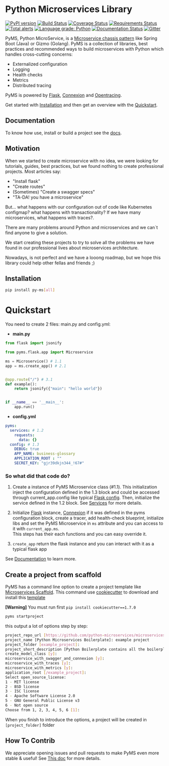 # Python Microservices Library

[![PyPI version](https://badge.fury.io/py/py-ms.svg)](https://badge.fury.io/py/py-ms)
[![Build Status](https://travis-ci.org/python-microservices/pyms.svg?branch=master)](https://travis-ci.org/python-microservices/pyms)
[![Coverage Status](https://coveralls.io/repos/github/python-microservices/pyms/badge.svg?branch=master)](https://coveralls.io/github/python-microservices/pyms?branch=master)
[![Requirements Status](https://requires.io/github/python-microservices/pyms/requirements.svg?branch=master)](https://requires.io/github/python-microservices/pyms/requirements/?branch=master)
[![Total alerts](https://img.shields.io/lgtm/alerts/g/python-microservices/pyms.svg?logo=lgtm&logoWidth=18)](https://lgtm.com/projects/g/python-microservices/pyms/alerts/)
[![Language grade: Python](https://img.shields.io/lgtm/grade/python/g/python-microservices/pyms.svg?logo=lgtm&logoWidth=18)](https://lgtm.com/projects/g/python-microservices/pyms/context:python)
[![Documentation Status](https://readthedocs.org/projects/py-ms/badge/?version=latest)](https://py-ms.readthedocs.io/en/latest/?badge=latest)
[![Gitter](https://img.shields.io/gitter/room/DAVFoundation/DAV-Contributors.svg)](https://gitter.im/python-microservices/pyms)


PyMS, Python MicroService, is a [Microservice chassis pattern](https://microservices.io/patterns/microservice-chassis.html) 
like Spring Boot (Java) or Gizmo (Golang). PyMS is a collection of libraries, best practices and recommended ways to build 
microservices with Python which handles cross-cutting concerns: 

- Externalized configuration
- Logging
- Health checks
- Metrics
- Distributed tracing

PyMS is powered by [Flask](https://flask.palletsprojects.com/en/1.1.x/), [Connexion](https://github.com/zalando/connexion) 
and [Opentracing](https://opentracing.io/).

Get started with [Installation](./docs/installation.md) and then get an overview with the [Quickstart](./docs/quickstart.md).

## Documentation

To know how use, install or build a project see the [docs](https://py-ms.readthedocs.io/en/latest/).

## Motivation

When we started to create microservice with no idea, we were looking for tutorials, guides, best practices, but we found
nothing to create professional projects. Most articles say:

- "Install flask"
- "Create routes"
- (Sometimes) "Create a swagger specs"
- "TA-DA! you have a microservice"

But... what happens with our configuration out of code like Kubernetes configmap? what happens with transactionality? 
If we have many microservices, what happens with traces?.

There are many problems around Python and microservices and we can`t find anyone to give a solution.

We start creating these projects to try to solve all the problems we have found in our professional lives about 
microservices architecture.

Nowadays, is not perfect and we have a looong roadmap, but we hope this library could help other fellas and friends ;) 

## Installation

```bash
pip install py-ms[all]
```

# Quickstart

You need to create 2 files: main.py and config.yml:

- **main.py**

```python
from flask import jsonify

from pyms.flask.app import Microservice

ms = Microservice() # 1.1
app = ms.create_app() # 2.1


@app.route("/") # 3.1
def example():
    return jsonify({"main": "hello world"})


if __name__ == '__main__':
    app.run()
```

- **config.yml**

```yaml
pyms:
  services: # 1.2
    requests:
      data: {}
  config: # 1.3
    DEBUG: true
    APP_NAME: business-glossary
    APPLICATION_ROOT : ""
    SECRET_KEY: "gjr39dkjn344_!67#"
```

### So what did that code do?

1. Create a instance of PyMS Microservice class (#1.1). This initialization inject the configuration defined in the
1.3 block and could be accessed through current_app.config like typical
[Flask config](https://flask.palletsprojects.com/en/1.1.x/config/).
Then, initialize the service defined in the 1.2 block. See [Services](./docs/services.md) for more details.

2. Initialize [Flask](https://flask.palletsprojects.com/en/1.1.x/) instance, [Connexion](https://github.com/zalando/connexion)
if it was defined in the pyms configuration block, create a tracer, add health-check blueprint, initialize libs and set
the PyMS Microservice in `ms` attribute and you can access to it with `current_app.ms`.  
This steps has their each functions and you can easy
override it.

3. `create_app` return the flask instance and you can interact with it as a typical flask app

See [Documentation](https://py-ms.readthedocs.io/en/latest/) to learn more.

## Create a project from scaffold

PyMS has a command line option to create a project template like [Microservices Scaffold](https://github.com/python-microservices/microservices-scaffold).
This command use [cookiecutter](https://github.com/cookiecutter/cookiecutter) to download and install this [template](https://github.com/python-microservices/microservices-template)

**[Warning]** You must run first `pip install cookiecutter==1.7.0`

```bash
pyms startproject
```

this output a lot of options step by step:

```bash
project_repo_url [https://github.com/python-microservices/microservices-scaffold]: 
project_name [Python Microservices Boilerplate]: example project
project_folder [example_project]: 
project_short_description [Python Boilerplate contains all the boilerplate you need to create a Python package.]: 
create_model_class [y]: 
microservice_with_swagger_and_connexion [y]: 
microservice_with_traces [y]: 
microservice_with_metrics [y]: 
application_root [/example_project]: 
Select open_source_license:
1 - MIT license
2 - BSD license
3 - ISC license
4 - Apache Software License 2.0
5 - GNU General Public License v3
6 - Not open source
Choose from 1, 2, 3, 4, 5, 6 [1]: 
```

When you finish to introduce the options, a project will be created in `[project_folder]` folder

## How To Contrib
We appreciate opening issues and pull requests to make PyMS even more stable & useful! See [This doc](CONTRIBUTING.md)
for more details.

